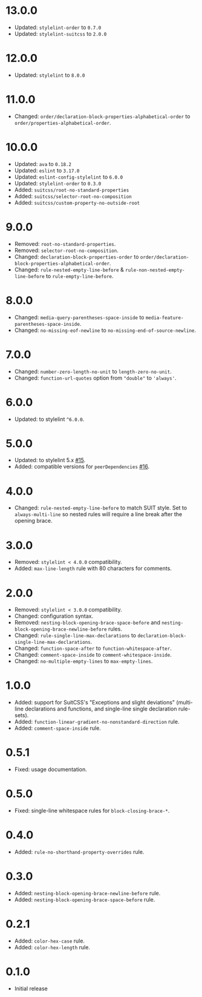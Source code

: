 # 13.0.0

* Updated: `stylelint-order` to `0.7.0`
* Updated: `stylelint-suitcss` to `2.0.0`

# 12.0.0 

* Updated: `stylelint` to `8.0.0`

# 11.0.0

* Changed: `order/declaration-block-properties-alphabetical-order` to `order/properties-alphabetical-order`.

# 10.0.0

* Updated: `ava` to `0.18.2`
* Updated: `eslint` to `3.17.0`
* Updated: `eslint-config-stylelint` to `6.0.0`
* Updated: `stylelint-order` to `0.3.0`
* Added: `suitcss/root-no-standard-properties`
* Added: `suitcss/selector-root-no-composition`
* Added: `suitcss/custom-property-no-outside-root`

# 9.0.0

* Removed: `root-no-standard-properties`.
* Removed: `selector-root-no-composition`.
* Changed: `declaration-block-properties-order` to `order/declaration-block-properties-alphabetical-order`.
* Changed: `rule-nested-empty-line-before` & `rule-non-nested-empty-line-before` to `rule-empty-line-before`.

# 8.0.0

* Changed: `media-query-parentheses-space-inside` to `media-feature-parentheses-space-inside`.
* Changed: `no-missing-eof-newline` to `no-missing-end-of-source-newline`.

# 7.0.0

* Changed: `number-zero-length-no-unit` to `length-zero-no-unit`.
* Changed: `function-url-quotes` option from `"double"` to `'always'`.

# 6.0.0

* Updated: to stylelint `^6.0.0`.

# 5.0.0

* Updated: to stylelint 5.x [#15](https://github.com/suitcss/stylelint-config-suitcss/pull/15).
* Added: compatible versions for `peerDependencies` [#16](https://github.com/suitcss/stylelint-config-suitcss/pull/16).

# 4.0.0

* Changed: `rule-nested-empty-line-before` to match SUIT style. Set to `always-multi-line` so nested rules will require a line break after the opening brace.

# 3.0.0

* Removed: `stylelint < 4.0.0` compatibility.
* Added: `max-line-length` rule with 80 characters for comments.

# 2.0.0

* Removed: `stylelint < 3.0.0` compatibility.
* Changed: configuration syntax.
* Removed: `nesting-block-opening-brace-space-before` and `nesting-block-opening-brace-newline-before` rules.
* Changed: `rule-single-line-max-declarations` to `declaration-block-single-line-max-declarations`.
* Changed: `function-space-after` to `function-whitespace-after`.
* Changed: `comment-space-inside` to `comment-whitespace-inside`.
* Changed: `no-multiple-empty-lines` to `max-empty-lines`.

# 1.0.0

* Added: support for SuitCSS's "Exceptions and slight deviations" (multi-line declarations and functions, and single-line single declaration rule-sets).
* Added: `function-linear-gradient-no-nonstandard-direction` rule.
* Added: `comment-space-inside` rule.

# 0.5.1

* Fixed: usage documentation.

# 0.5.0

* Fixed: single-line whitespace rules for `block-closing-brace-*`.

# 0.4.0

* Added: `rule-no-shorthand-property-overrides` rule.

# 0.3.0

* Added: `nesting-block-opening-brace-newline-before` rule.
* Added: `nesting-block-opening-brace-space-before` rule.

# 0.2.1

* Added: `color-hex-case` rule.
* Added: `color-hex-length` rule.

# 0.1.0

* Initial release
